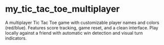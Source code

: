# my_tic_tac_toe_multiplayer
A multiplayer Tic Tac Toe game with customizable player names and colors (red/blue). Features score tracking, game reset, and a clean interface. Play locally against a friend with automatic win detection and visual turn indicators.

